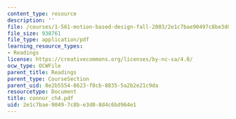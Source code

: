 ```yaml
---
content_type: resource
description: ''
file: /courses/1-561-motion-based-design-fall-2003/2e1c7bae90497c8be3d08d4c6bd964e1_connor_ch4.pdf
file_size: 938761
file_type: application/pdf
learning_resource_types:
- Readings
license: https://creativecommons.org/licenses/by-nc-sa/4.0/
ocw_type: OCWFile
parent_title: Readings
parent_type: CourseSection
parent_uid: 8e2b5554-8623-f8cb-8835-5a2b2e21c9da
resourcetype: Document
title: connor_ch4.pdf
uid: 2e1c7bae-9049-7c8b-e3d0-8d4c6bd964e1
---
```

